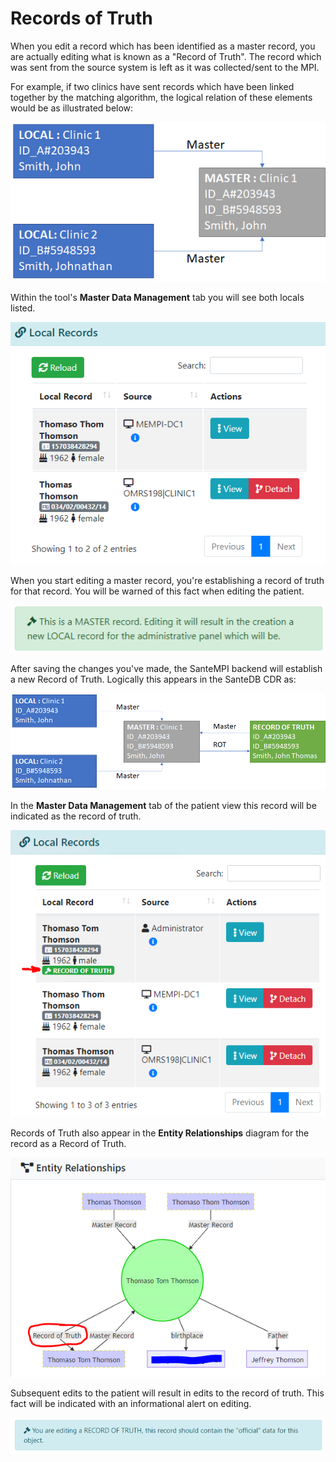 # Records of Truth

When you edit a record which has been identified as a master record, you are actually editing what is known as a "Record of Truth". The record which was sent from the source system is left as it was collected/sent to the MPI.&#x20;

For example, if two clinics have sent records which have been linked together by the matching algorithm, the logical relation of these elements would be as illustrated below:

![](<../../../../.gitbook/assets/image (23).png>)

Within the tool's **Master Data Management** tab you will see both locals listed.

![](<../../../../.gitbook/assets/image (117).png>)

When you start editing a master record, you're establishing a record of truth for that record. You will be warned of this fact when editing the patient.

![](<../../../../.gitbook/assets/image (75).png>)

After saving the changes you've made, the SanteMPI backend will establish a new Record of Truth. Logically this appears in the SanteDB CDR as:

![](<../../../../.gitbook/assets/image (137).png>)

In the **Master Data Management** tab of the patient view this record will be indicated as the record of truth.

![](<../../../../.gitbook/assets/image (8).png>)

Records of Truth also appear in the **Entity Relationships** diagram for the record as a Record of Truth.

![](<../../../../.gitbook/assets/image (103) (1).png>)

Subsequent edits to the patient will result in edits to the record of truth. This fact will be indicated with an informational alert on editing.

![](<../../../../.gitbook/assets/image (2).png>)
